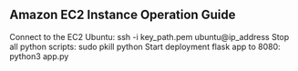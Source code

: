 ## Amazon EC2 Instance Operation Guide
Connect to the EC2 Ubuntu: ssh -i key_path.pem ubuntu@ip_address
Stop all python scripts: sudo pkill python
Start deployment flask app to 8080: python3 app.py
